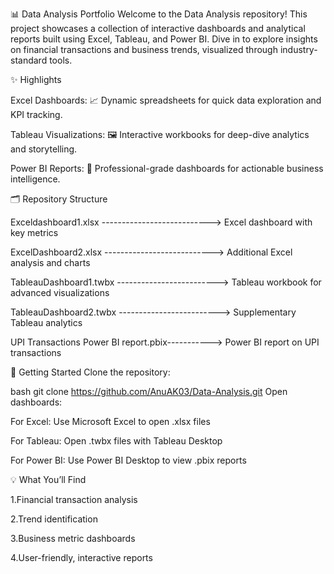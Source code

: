 📊 Data Analysis Portfolio
Welcome to the Data Analysis repository!
This project showcases a collection of interactive dashboards and analytical reports built using Excel, Tableau, and Power BI. Dive in to explore insights on financial transactions and business trends, visualized through industry-standard tools.

✨ Highlights

Excel Dashboards:
📈 Dynamic spreadsheets for quick data exploration and KPI tracking.

Tableau Visualizations:
🖼️ Interactive workbooks for deep-dive analytics and storytelling.

Power BI Reports:
🚀 Professional-grade dashboards for actionable business intelligence.

🗂️ Repository Structure


Exceldashboard1.xlsx --------------------------->	Excel dashboard with key metrics

ExcelDashboard2.xlsx --------------------------->	Additional Excel analysis and charts

TableauDashboard1.twbx ------------------------->	Tableau workbook for advanced visualizations

TableauDashboard2.twbx ------------------------->	Supplementary Tableau analytics

UPI Transactions Power BI report.pbix----------->	Power BI report on UPI transactions

🚀 Getting Started
Clone the repository:

bash
git clone https://github.com/AnuAK03/Data-Analysis.git
Open dashboards:

For Excel: Use Microsoft Excel to open .xlsx files

For Tableau: Open .twbx files with Tableau Desktop

For Power BI: Use Power BI Desktop to view .pbix reports

💡 What You’ll Find

1.Financial transaction analysis

2.Trend identification

3.Business metric dashboards

4.User-friendly, interactive reports
